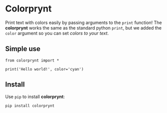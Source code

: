 # Colorprynt

Print text with colors easily by passing arguments to the `print` function! The **colorprynt** works the same as the standard python `print`, but we added the `color` argument so you can set *colors to your text*.

## Simple use

```
from colorprynt import *

print('Hello world!', color='cyan')
```

## Install

Use `pip` to install **colorprynt**:

```
pip install colorprynt
```